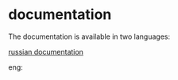 # documentation

The documentation is available in two languages:

[russian documentation](https://github.com/sergxlove/SergxloveCoin/tree/master/docs/rus)


eng: